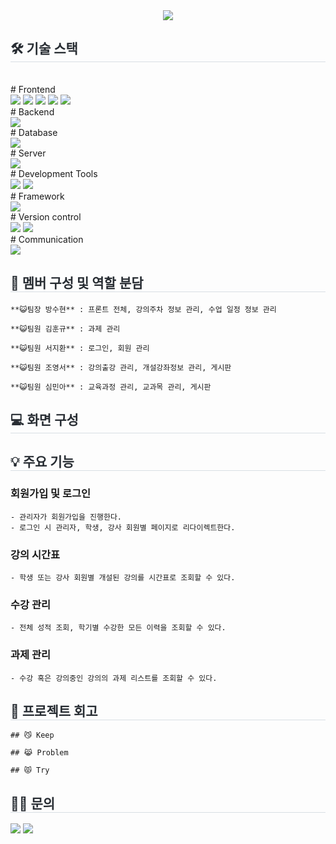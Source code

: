 <div align= "center">
    <img src="https://capsule-render.vercel.app/api?type=waving&color=0:b8cfff,100:61ff73&height=120&text=📕학습%20관리%20솔루션%20사이트%20&animation=&fontColor=222222&fontSize=33" />
</div>    
<div style="text-align: left;"> 
<!--     <h2 style="border-bottom: 1px solid #d8dee4; color: #282d33;"> 📕학습 관리 솔루션 사이트 </h2>   -->
<!--     <div style="font-weight: 700; font-size: 15px; text-align: left; color: #282d33;"> 스프링 부트 + Mybatis 학습 관리 솔루션 코딩 </div>  -->
</div>
<div style="text-align: left;">
    <h2 style="border-bottom: 1px solid #d8dee4; color: #282d33;"> 🛠️ 기술 스택 </h2> <br>
    <div style="margin: ; text-align: left;" "text-align: left;">
        # Frontend<br>
        <img src="https://img.shields.io/badge/html5-E34F26?style=for-the-badge&logo=html5&logoColor=white">
        <img src="https://img.shields.io/badge/css-1572B6?style=for-the-badge&logo=css3&logoColor=white">
        <img src="https://img.shields.io/badge/javascript-F7DF1E?style=for-the-badge&logo=javascript&logoColor=black">
        <img src="https://img.shields.io/badge/jquery-0769AD?style=for-the-badge&logo=jquery&logoColor=white">
        <img src="https://img.shields.io/badge/Ajax-007396?style=for-the-badge&logo=Ajax&logoColor=white">
    </div>
    <div style="margin: ; text-align: left;" "text-align: left;">
        # Backend<br>
        <img src="https://img.shields.io/badge/Java-007396?style=for-the-badge&logo=Java&logoColor=white"> 
    </div>
    <div style="margin: ; text-align: left;" "text-align: left;">
        # Database<br>
        <img src="https://img.shields.io/badge/Oracle-F80000?style=for-the-badge&logo=Oracle&logoColor=white">
<!--           <img src="https://img.shields.io/badge/MariaDB-003545?style=for-the-badge&logo=MariaDB&logoColor=white"> -->
    </div>
    <div style="margin: ; text-align: left;" "text-align: left;">
        # Server<br>
        <img src="https://img.shields.io/badge/Apache Tomcat-F8DC75?style=for-the-badge&logo=Apache Tomcat&logoColor=black">
    </div>
    <div style="margin: ; text-align: left;" "text-align: left;">
        # Development Tools<br>
        <img src="https://img.shields.io/badge/intellijidea-000000?style=for-the-badge&logo=IntelliJ IDEA&logoColor=white">
        <img src="https://img.shields.io/badge/visualstudiocode-007ACC?style=for-the-badge&logo=Visual Studio Code&logoColor=white">
    </div>
    <div style="margin: ; text-align: left;" "text-align: left;">
        # Framework<br>
        <img src="https://img.shields.io/badge/Spring Boot-6DB33F?style=for-the-badge&logo=Spring Boot&logoColor=white">
<!--             <img src="https://img.shields.io/badge/bootstrap-7952B3?style=for-the-badge&logo=bootstrap&logoColor=white"> -->
    </div>
    <div style="margin: ; text-align: left;" "text-align: left;">
        # Version control<br>
        <img src="https://img.shields.io/badge/Git-F05032?style=for-the-badge&logo=Git&logoColor=white">
        <img src="https://img.shields.io/badge/Github-181717?style=for-the-badge&logo=Github&logoColor=white">
    </div>
    <div style="margin: ; text-align: left;" "text-align: left;">
        # Communication<br>
        <img src="https://img.shields.io/badge/Notion-000000?style=for-the-badge&logo=Notion&logoColor=white">
    </div>
</div>
<div style="text-align: left;"> 
    <h2 style="border-bottom: 1px solid #d8dee4; color: #282d33;"> 🔎 멤버 구성 및 역할 분담 </h2> 
    
    **😺팀장 방수현** : 프론트 전체, 강의주차 정보 관리, 수업 일정 정보 관리
    
    **😺팀원 김훈규** : 과제 관리
    
    **😺팀원 서지환** : 로그인, 회원 관리
    
    **😺팀원 조영서** : 강의출강 관리, 개설강좌정보 관리, 게시판
    
    **😺팀원 심민아** : 교육과정 관리, 교과목 관리, 게시판
</div>
<div style="text-align: left;"> 
    <h2 style="border-bottom: 1px solid #d8dee4; color: #282d33;"> 💻 화면 구성 </h2>

</div>
<div style="text-align: left;"> 
    <h2 style="border-bottom: 1px solid #d8dee4; color: #282d33;"> 💡 주요 기능 </h2>

### 회원가입 및 로그인
    - 관리자가 회원가입을 진행한다.
    - 로그인 시 관리자, 학생, 강사 회원별 페이지로 리다이렉트한다.
    
### 강의 시간표
    - 학생 또는 강사 회원별 개설된 강의를 시간표로 조회할 수 있다.
    
### 수강 관리
    - 전체 성적 조회, 학기별 수강한 모든 이력을 조회할 수 있다.

### 과제 관리
    - 수강 혹은 강의중인 강의의 과제 리스트를 조회할 수 있다.
    
</div>
<div style="text-align: left;"> 
    <h2 style="border-bottom: 1px solid #d8dee4; color: #282d33;"> 📗 프로젝트 회고 </h2>
    
    ## 😼 Keep

    ## 😹 Problem

    ## 😾 Try
</div>
<div style="text-align: left;"> 
    <h2 style="border-bottom: 1px solid #d8dee4; color: #282d33;"> 🧑‍💻 문의 </h2>
    <div style="text-align: left;">
        <a href=mailto:bangt968712@gmail.com> <img src="https://img.shields.io/badge/Gmail-EA4335?style=for-the-badge&logo=Gmail&logoColor=white&link=mailto:bangt968712@gmail.com"></a>
        <a href="https://open.kakao.com/o/smvWVhQf"><img src="https://img.shields.io/badge/KakaoTalk-FFCD00?style=for-the-badge&logoColor=black&logo=KakaoTalk"></a>
    </div>
</div>    
